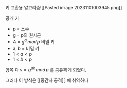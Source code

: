 키 교환용 알고리즘![[Pasted image 20231101003945.png]]

공개 키
- p = 소수
- g = p의 원시근 
- $A = g^a \, mod\, p$
비밀 키
- a, b = 비밀 키
- $1 < a < p$
- $1 < b < p$

양쪽 다 $s = g^{ab}\,mod\,p$ 를 공유하게 되었다.

그러나 이 방식은 [[중간자 공격]] 에 취약하다